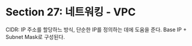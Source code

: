 Section 27: 네트워킹 - VPC
=

CIDR: 
IP 주소를 할당하느 방식, 단순한 IP를 정의하는 데에 도움을 준다.
Base IP + Subnet Mask로 구성된다.


